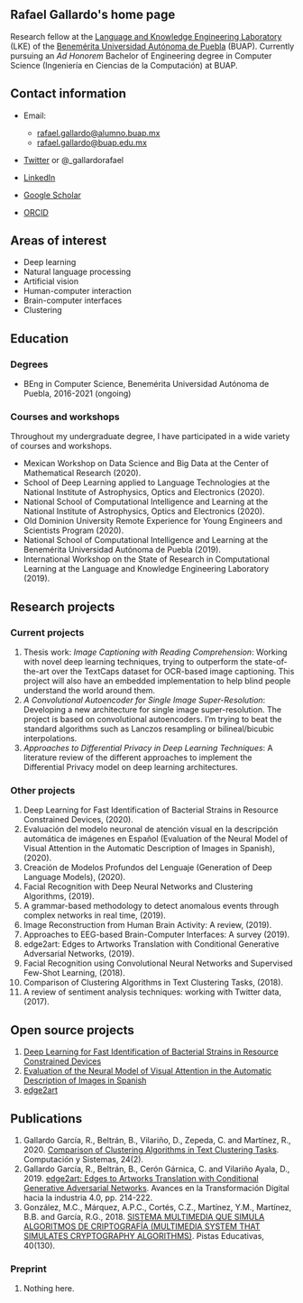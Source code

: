 ## Rafael Gallardo's home page

Research fellow at the [Language and Knowledge Engineering Laboratory](http://www.lke.buap.mx/) (LKE) of the [Benemérita Universidad Autónoma de Puebla](https://www.buap.mx/) (BUAP). Currently pursuing an *Ad Honorem* Bachelor of Engineering degree in Computer Science (Ingeniería en Ciencias de la Computación) at BUAP.

## Contact information
- Email:
  * rafael.gallardo@alumno.buap.mx
  * rafael.gallardo@buap.edu.mx

- [Twitter](https://twitter.com/_gallardorafael) or @_gallardorafael
- [LinkedIn](https://www.linkedin.com/in/gallardo-garcia-r/)
- [Google Scholar](https://scholar.google.com/citations?user=OGxJCHoAAAAJ)
- [ORCID](https://orcid.org/0000-0001-5085-3501)

## Areas of interest
- Deep learning
- Natural language processing
- Artificial vision
- Human-computer interaction
- Brain-computer interfaces
- Clustering

## Education

### Degrees
- BEng in Computer Science, Benemérita Universidad Autónoma de Puebla, 2016-2021 (ongoing)

### Courses and workshops
Throughout my undergraduate degree, I have participated in a wide variety of courses and workshops.

- Mexican Workshop on Data Science and Big Data at the Center of
Mathematical Research (2020).
- School of Deep Learning applied to Language Technologies at the
National Institute of Astrophysics, Optics and Electronics (2020).
- National School of Computational Intelligence and Learning at the
National Institute of Astrophysics, Optics and Electronics (2020).
- Old Dominion University Remote Experience for Young Engineers
and Scientists Program (2020).
- National School of Computational Intelligence and Learning at the
Benemérita Universidad Autónoma de Puebla (2019).
- International Workshop on the State of Research in Computational
Learning at the Language and Knowledge Engineering Laboratory
(2019).

## Research projects

### Current projects
1. Thesis work: *Image Captioning with Reading Comprehension*: Working with novel deep learning techniques, trying to outperform the
state-of-the-art over the TextCaps dataset for OCR-based image captioning. This project will also have an embedded implementation to help blind people understand the world around them.
2. *A Convolutional Autoencoder for Single Image Super-Resolution*: Developing a new architecture for single image super-resolution. The
project is based on convolutional autoencoders. I’m trying to beat the standard algorithms such as Lanczos resampling or bilineal/bicubic interpolations.
3. *Approaches to Differential Privacy in Deep Learning Techniques*: A literature review of the different approaches to implement the
Differential Privacy model on deep learning architectures.

### Other projects
1. Deep Learning for Fast Identification of Bacterial Strains in Resource Constrained Devices, (2020).
2. Evaluación del modelo neuronal de atención visual en la descripción automática de imágenes en Español (Evaluation of the Neural Model of Visual Attention in the Automatic Description of Images in Spanish), (2020).
3. Creación de Modelos Profundos del Lenguaje (Generation of Deep Language Models), (2020).
4. Facial Recognition with Deep Neural Networks and Clustering Algorithms, (2019).
5. A grammar-based methodology to detect anomalous events through complex networks in real time, (2019).
6. Image Reconstruction from Human Brain Activity: A review, (2019).
7. Approaches to EEG-based Brain-Computer Interfaces: A survey (2019).
8. edge2art: Edges to Artworks Translation with Conditional Generative Adversarial Networks, (2019).
9. Facial Recognition using Convolutional Neural Networks and Supervised Few-Shot Learning, (2018).
10. Comparison of Clustering Algorithms in Text Clustering Tasks, (2018).
11. A review of sentiment analysis techniques: working with Twitter data, (2017).

## Open source projects
1. [Deep Learning for Fast Identification of Bacterial Strains in Resource Constrained Devices](https://github.com/gallardorafael/bacterialidentification)
2. [Evaluation of the Neural Model of Visual Attention in the Automatic Description of Images in Spanish](https://github.com/gallardorafael/ShowAttendTell_Flickr8k_Spanish)
3. [edge2art](https://github.com/gallardorafael/edge2art)

## Publications
1. Gallardo García, R., Beltrán, B., Vilariño, D., Zepeda, C. and Martínez, R., 2020. [Comparison of Clustering Algorithms in Text Clustering Tasks](https://cys.cic.ipn.mx/ojs/index.php/CyS/article/view/3369). Computación y Sistemas, 24(2).
2. Gallardo García, R., Beltrán, B., Cerón Gárnica, C. and Vilariño Ayala, D., 2019. [edge2art: Edges to Artworks Translation with Conditional Generative Adversarial Networks](http://www.aniei.org.mx/Archivos/Memorias/Libro_Electronico_CNCIIC2019.pdf). Avances en la Transformación Digital hacia la industria 4.0, pp. 214-222.
3. González, M.C., Márquez, A.P.C., Cortés, C.Z., Martínez, Y.M., Martínez, B.B. and García, R.G., 2018. [SISTEMA MULTIMEDIA QUE SIMULA ALGORITMOS DE CRIPTOGRAFÍA (MULTIMEDIA SYSTEM THAT SIMULATES CRYPTOGRAPHY ALGORITHMS)](http://www.itc.mx/ojs/index.php/pistas/article/view/1668). Pistas Educativas, 40(130).

### Preprint
1. Nothing here.
